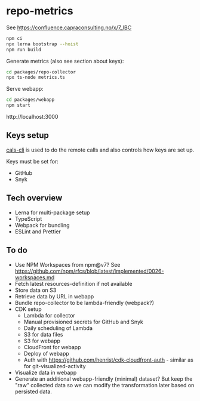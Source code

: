 # repo-metrics

See https://confluence.capraconsulting.no/x/7_IBC

```bash
npm ci
npx lerna bootstrap --hoist
npm run build
```

Generate metrics (also see section about keys):

```bash
cd packages/repo-collector
npx ts-node metrics.ts
```

Serve webapp:

```bash
cd packages/webapp
npm start
```

http://localhost:3000

## Keys setup

[cals-cli](https://github.com/capralifecycle/cals-cli) is used to do the remote calls
and also controls how keys are set up.

Keys must be set for:

- GitHub
- Snyk

## Tech overview

- Lerna for multi-package setup
- TypeScript
- Webpack for bundling
- ESLint and Prettier

## To do

- Use NPM Workspaces from npm@v7? See https://github.com/npm/rfcs/blob/latest/implemented/0026-workspaces.md
- Fetch latest resources-definition if not available
- Store data on S3
- Retrieve data by URL in webapp
- Bundle repo-collector to be lambda-friendly (webpack?)
- CDK setup
  - Lambda for collector
  - Manual provisioned secrets for GitHub and Snyk
  - Daily scheduling of Lambda
  - S3 for data files
  - S3 for webapp
  - CloudFront for webapp
  - Deploy of webapp
  - Auth with https://github.com/henrist/cdk-cloudfront-auth - similar as
    for git-visualized-activity
- Visualize data in webapp
- Generate an additional webapp-friendly (minimal) dataset? But keep the "raw" collected data
  so we can modify the transformation later based on persisted data.
